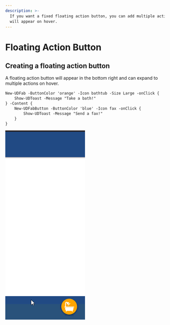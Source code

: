 ```yaml
---
description: >-
  If you want a fixed floating action button, you can add multiple actions that
  will appear on hover.
---
```


# Floating Action Button

## Creating a floating action button

A floating action button will appear in the bottom right and can expand to multiple actions on hover. 

```text
New-UDFab -ButtonColor 'orange' -Icon bathtub -Size Large -onClick {
    Show-UDToast -Message "Take a bath!"
} -Content {
    New-UDFabButton -ButtonColor 'blue' -Icon fax -onClick {
        Show-UDToast -Message "Send a fax!"
    }
}
```

![](../.gitbook/assets/fab%20%282%29.gif)

